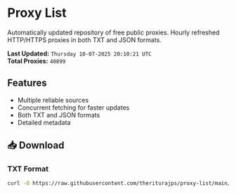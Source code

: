 # Proxy List

Automatically updated repository of free public proxies. Hourly refreshed HTTP/HTTPS proxies in both TXT and JSON formats.

**Last Updated:** `Thursday 10-07-2025 20:10:21 UTC`  
**Total Proxies:** `40899`

## Features
- Multiple reliable sources
- Concurrent fetching for faster updates
- Both TXT and JSON formats
- Detailed metadata

## 📥 Download

### TXT Format
```bash
curl -O https://raw.githubusercontent.com/theriturajps/proxy-list/main/proxies.txt